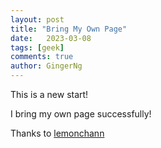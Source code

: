 ```yaml
---
layout: post
title: "Bring My Own Page"
date:   2023-03-08
tags: [geek]
comments: true
author: GingerNg
---
```


This is a new start!

I bring my own page successfully!

Thanks to [lemonchann](https://lemonchann.github.io/blog/create_blog_with_github_pages/)